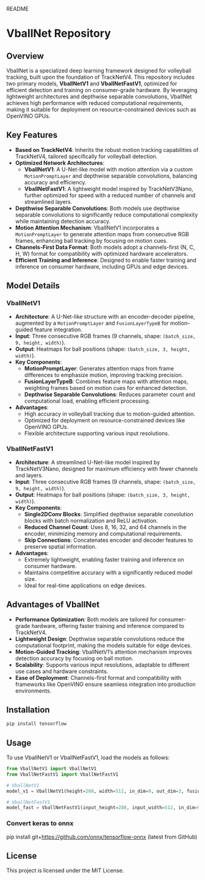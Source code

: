 README



# VballNet Repository

## Overview
VballNet is a specialized deep learning framework designed for volleyball tracking, built upon the foundation of TrackNetV4. This repository includes two primary models, **VballNetV1** and **VballNetFastV1**, optimized for efficient detection and training on consumer-grade hardware. By leveraging lightweight architectures and depthwise separable convolutions, VballNet achieves high performance with reduced computational requirements, making it suitable for deployment on resource-constrained devices such as OpenVINO GPUs.

## Key Features
- **Based on TrackNetV4**: Inherits the robust motion tracking capabilities of TrackNetV4, tailored specifically for volleyball detection.
- **Optimized Network Architectures**:
  - **VballNetV1**: A U-Net-like model with motion attention via a custom `MotionPromptLayer` and depthwise separable convolutions, balancing accuracy and efficiency.
  - **VballNetFastV1**: A lightweight model inspired by TrackNetV3Nano, further optimized for speed with a reduced number of channels and streamlined layers.
- **Depthwise Separable Convolutions**: Both models use depthwise separable convolutions to significantly reduce computational complexity while maintaining detection accuracy.
- **Motion Attention Mechanism**: VballNetV1 incorporates a `MotionPromptLayer` to generate attention maps from consecutive RGB frames, enhancing ball tracking by focusing on motion cues.
- **Channels-First Data Format**: Both models adopt a channels-first (N, C, H, W) format for compatibility with optimized hardware accelerators.
- **Efficient Training and Inference**: Designed to enable faster training and inference on consumer hardware, including GPUs and edge devices.

## Model Details
### VballNetV1
- **Architecture**: A U-Net-like structure with an encoder-decoder pipeline, augmented by a `MotionPromptLayer` and `FusionLayerTypeB` for motion-guided feature integration.
- **Input**: Three consecutive RGB frames (9 channels, shape: `(batch_size, 9, height, width)`).
- **Output**: Heatmaps for ball positions (shape: `(batch_size, 3, height, width)`).
- **Key Components**:
  - **MotionPromptLayer**: Generates attention maps from frame differences to emphasize motion, improving tracking precision.
  - **FusionLayerTypeB**: Combines feature maps with attention maps, weighting frames based on motion cues for enhanced detection.
  - **Depthwise Separable Convolutions**: Reduces parameter count and computational load, enabling efficient processing.
- **Advantages**:
  - High accuracy in volleyball tracking due to motion-guided attention.
  - Optimized for deployment on resource-constrained devices like OpenVINO GPUs.
  - Flexible architecture supporting various input resolutions.

### VballNetFastV1
- **Architecture**: A streamlined U-Net-like model inspired by TrackNetV3Nano, designed for maximum efficiency with fewer channels and layers.
- **Input**: Three consecutive RGB frames (9 channels, shape: `(batch_size, 9, height, width)`).
- **Output**: Heatmaps for ball positions (shape: `(batch_size, 3, height, width)`).
- **Key Components**:
  - **Single2DConv Blocks**: Simplified depthwise separable convolution blocks with batch normalization and ReLU activation.
  - **Reduced Channel Count**: Uses 8, 16, 32, and 64 channels in the encoder, minimizing memory and computational requirements.
  - **Skip Connections**: Concatenates encoder and decoder features to preserve spatial information.
- **Advantages**:
  - Extremely lightweight, enabling faster training and inference on consumer hardware.
  - Maintains competitive accuracy with a significantly reduced model size.
  - Ideal for real-time applications on edge devices.

## Advantages of VballNet
- **Performance Optimization**: Both models are tailored for consumer-grade hardware, offering faster training and inference compared to TrackNetV4.
- **Lightweight Design**: Depthwise separable convolutions reduce the computational footprint, making the models suitable for edge devices.
- **Motion-Guided Tracking**: VballNetV1’s attention mechanism improves detection accuracy by focusing on ball motion.
- **Scalability**: Supports various input resolutions, adaptable to different use cases and hardware constraints.
- **Ease of Deployment**: Channels-first format and compatibility with frameworks like OpenVINO ensure seamless integration into production environments.

## Installation
```bash
pip install tensorflow
```

## Usage
To use VballNetV1 or VballNetFastV1, load the models as follows:

```python
from VballNetV1 import VballNetV1
from VballNetFastV1 import VballNetFastV1

# VballNetV1
model_v1 = VballNetV1(height=288, width=512, in_dim=9, out_dim=3, fusion_layer_type="TypeB")

# VballNetFastV1
model_fast = VballNetFastV1(input_height=288, input_width=512, in_dim=9, out_dim=3)
```




### Convert keras to onnx

pip install git+https://github.com/onnx/tensorflow-onnx (latest from GitHub)



## License
This project is licensed under the MIT License.

